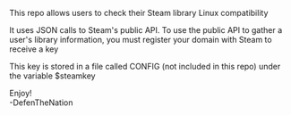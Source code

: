
This repo allows users to check their Steam library Linux compatibility    


It uses JSON calls to Steam's public API. To use the public API to gather a user's library information, you must register your domain with Steam to receive a key    

This key is stored in a file called CONFIG (not included in this repo) under the variable $steamkey    

Enjoy!    
-DefenTheNation
